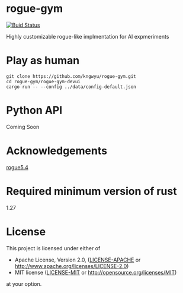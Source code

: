 # rogue-gym
[![Buid Status](https://travis-ci.org/kngwyu/rogue-gym.svg?branch=master)](https://travis-ci.org/kngwyu/rogue-gym)

Highly customizable rogue-like implmentation for AI expmeriments

# Play as human

```
git clone https://github.com/kngwyu/rogue-gym.git
cd rogue-gym/rogue-gym-devui
cargo run -- --config ../data/config-default.json
```

# Python API
Coming Soon

# Acknowledgements
[rogue5.4](https://github.com/kngwyu/rogue5.4.4)

# Required minimum version of rust
1.27

# License

This project is licensed under either of

 * Apache License, Version 2.0, ([LICENSE-APACHE](LICENSE-APACHE) or
   http://www.apache.org/licenses/LICENSE-2.0)
 * MIT license ([LICENSE-MIT](LICENSE-MIT) or
   http://opensource.org/licenses/MIT)

at your option.
